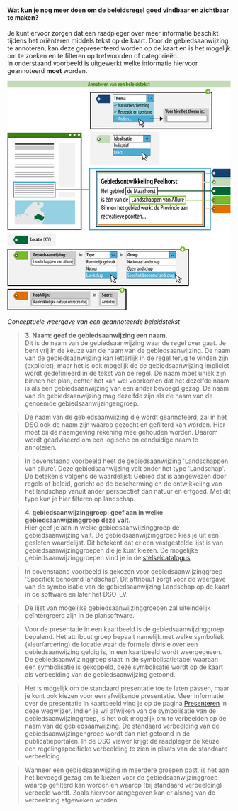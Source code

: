 ﻿#### Wat kun je nog meer doen om de beleidsregel goed vindbaar en zichtbaar te maken?

Je kunt ervoor zorgen dat een raadpleger over meer informatie beschikt tijdens
het oriënteren middels tekst op de kaart. Door de gebiedsaanwijzing te
annoteren, kan deze gepresenteerd worden op de kaart en is het mogelijk om te
zoeken en te filteren op trefwoorden of categorieën.  
In onderstaand voorbeeld is uitgewerkt welke informatie hiervoor geannoteerd
**moet** worden.

![](media/7603BeleidstekstAnnoteren.png)

*Conceptuele weergave van een geannoteerde beleidstekst*

>   **3. Naam: geef de gebiedsaanwijzing een naam.**  
>   Dit is de naam van de gebiedsaanwijzing waar de regel over gaat. Je
>   bent vrij in de keuze van de naam van de gebiedsaanwijzing. De naam van de gebiedsaanwijzing kan
>   letterlijk in de regel terug te vinden zijn (expliciet), maar het is ook mogelijk
>   de de gebiedsaanwijzing impliciet wordt gedefinieerd in de tekst van de regel. De naam moet 
>   uniek zijn binnen het plan, echter het kan wel voorkomen dat het dezelfde naam is als een gebiedsaanwijzing van een ander bevoegd gezag. De naam van 
>   de gebiedsaanwijzing mag dezelfde zijn als de naam van de genoemde gebiedsaanwijzingengroep.

>   De naam van de gebiedsaanwijzing die wordt geannoteerd, zal in het DSO ook de naam zijn waarop
>   gezocht en gefilterd kan worden. Hier moet bij de naamgeving rekening mee gehouden worden.
>   Daarom wordt geadviseerd om een logische en eenduidige naam te annoteren.

>   In bovenstaand voorbeeld heet de gebiedsaanwijzing 'Landschappen van allure'. 
>   Deze gebiedsaanwijzing valt onder het type 'Landschap'. De betekenis volgens de waardelijst:
>   Gebied dat is aangewezen door regels of beleid, gericht op de bescherming en de ontwikkeling 
>   van het landschap vanuit ander perspectief dan natuur en erfgoed. Met dit type kun je hier filteren
>   op landschap.


>   **4. gebiedsaanwijzinggroep: geef aan in welke gebiedsaanwijzinggroep deze
>   valt.**  
>   Hier geef je aan in welke gebiedsaanwijzinggroep de gebiedsaanwijzing valt. De
>   gebiedsaanwijzinggroep kies je uit een gesloten waardelijst. Dit betekent dat
>   er een vastgestelde lijst is van gebiedsaanwijzinggroepen die je kunt kiezen.
>   De mogelijke gebiedsaanwijzinggroepen vind je in de
>   [stelselcatalogus](https://stelselcatalogus.omgevingswet.overheid.nl/waardelijstenpagina).

>   In bovenstaand voorbeeld is gekozen voor gebiedsaanwijzinggroep 'Specifiek benoemd landschap'.
>   Dit attribuut zorgt voor de weergave van de symbolisatie van de gebiedsaanwijzing Landschap 
>   op de kaart in de software en later het DSO-LV. 

>   De lijst van mogelijke gebiedsaanwijzinggroepen zal uiteindelijk geïntergreerd
>   zijn in de plansoftware.

>   Voor de presentatie in een kaartbeeld is de gebiedsaanwijzinggroep bepalend.
>   Het attribuut groep bepaalt namelijk met welke symboliek (kleur/arcering) de
>   locatie waar de formele divisie over een gebiedsaanwijzing geldig is, in een kaartbeeld 
>   wordt weergegeven. De gebiedsaanwijzinggroep staat in de symbolisatietabel waaraan
>   een symbolisatie is gekoppeld, deze symbolisatie wordt op de kaart als
>   verbeelding van de gebiedsaanwijzing getoond. 

>   Het is mogelijk om de standaard presentatie toe te laten passen, maar je
>   kunt ook kiezen voor een afwijkende presentatie. Meer informatie over de
>   presentatie in kaartbeeld vind je op de pagina [Presenteren](/presenteren)
>   in deze wegwijzer. Indien je wil afwijken van de symbolisatie
>   van de gebiedsaanwijzinggroep, is het ook mogelijk om te verbeelden op de 
>   naam van de gebiedsaanwijzing. De standaard verbeelding van de gebiedsaanwijzingengroep 
>   wordt dan niet getoond in de publicatieportalen. In de DSO viewer krijgt 
>   de raadpleger de keuze een regelingspecifieke verbeelding te zien in plaats 
>   van de standaard verbeelding.

>   Wanneer een gebiedsaanwijzing in meerdere groepen past, is het aan het bevoegd gezag 
>   om te kiezen voor de gebiedsaanwijzinggroep waarop gefilterd kan worden en waarop (bij 
>   standaard verbeelding) verbeeld wordt. Zoals hiervoor aangegeven kan er 
>   alsnog van de verbeelding afgeweken worden.


